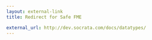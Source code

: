 ```yaml
---
layout: external-link
title: Redirect for Safe FME

external_url: http://dev.socrata.com/docs/datatypes/
---
```

